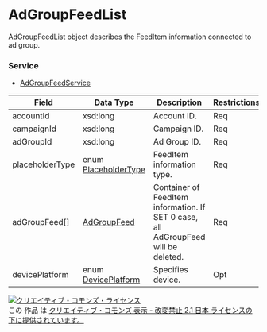 # AdGroupFeedList
AdGroupFeedList object describes the FeedItem information connected to ad group.
### Service
+ [AdGroupFeedService](../services/AdGroupFeedService.md)

| Field | Data Type | Description | Restrictions | 
|---|---|---|---|
| accountId| xsd:long| Account ID.| Req |
| campaignId| xsd:long| Campaign ID.| Req |
| adGroupId| xsd:long| Ad Group ID.| Req |
| placeholderType| enum <a href="./PlaceholderType.md">PlaceholderType</a>| FeedItem information type.| Req |
| adGroupFeed[]| <a href="./AdGroupFeed.md">AdGroupFeed</a>| Container of FeedItem information. If SET 0 case, all AdGroupFeed will be deleted.| Req |
| devicePlatform| enum <a href="./DevicePlatform.md">DevicePlatform</a>| Specifies device.| Opt |
<a rel="license" href="http://creativecommons.org/licenses/by-nd/2.1/jp/"><img alt="クリエイティブ・コモンズ・ライセンス" style="border-width:0" src="https://i.creativecommons.org/l/by-nd/2.1/jp/88x31.png" /></a><br />この 作品 は <a rel="license" href="http://creativecommons.org/licenses/by-nd/2.1/jp/">クリエイティブ・コモンズ 表示 - 改変禁止 2.1 日本 ライセンスの下に提供されています。</a>
